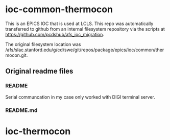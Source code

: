 # ioc-common-thermocon
This is an EPICS IOC that is used at LCLS. This repo was automatically transferred to github from an internal filesystem repository via the scripts at https://github.com/pcdshub/afs_ioc_migration.

The original filesystem location was /afs/slac.stanford.edu/g/cd/swe/git/repos/package/epics/ioc/common/thermocon.git.


## Original readme files
### README
Serial communcation in my case only worked with DIGI terminal server.

### README.md
# ioc-thermocon

